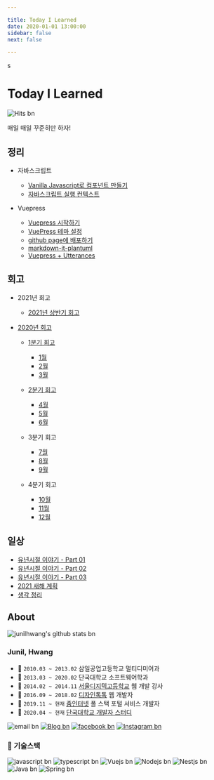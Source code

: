 ```yaml
---

title: Today I Learned
date: 2020-01-01 13:00:00
sidebar: false
next: false

---
```

s
# Today I Learned

![Hits bn](https://hits.seeyoufarm.com/api/count/incr/badge.svg?url=https://junilhwang.github.io/TIL/)

매일 매일 꾸준히만 하자!

## 정리

- 자바스크립트

  - [Vanilla Javascript로 컴포넌트 만들기](./Javascript/Design/Vanilla-JS-Component/)
  - [자바스크립트 실행 컨텍스트](./Javascript/Domain/Execution-Context/)

- Vuepress

  - [Vuepress 시작하기](./Vuepress/Starter/)  
  - [VuePress 테마 설정](./Vuepress/Theme/)  
  - [github page에 배포하기](./Vuepress/Deploy/)  
  - [markdown-it-plantuml](./Vuepress/Plantuml/)  
  - [Vuepress + Utterances](./Vuepress/Utterances/)  

## 회고

- 2021년 회고
  
  - [2021년 상반기 회고](/Review/2021-year/01-First-Quarter/)
  
- [2020년 회고](/Review/2020-year/end/)
  
  - [1분기 회고](/Review/2020-year/01-First-Quarter/)
    
    - [1월](/Review/2020-year/01-January/)
    - [2월](/Review/2020-year/02-February/)
    - [3월](/Review/2020-year/03-March/)
    
  - [2분기 회고](/Review/2020-year/02-Second-Quarter/)
    
    - [4월](/Review/2020-year/04-April/)
    - [5월](/Review/2020-year/05-May/)
    - [6월](/Review/2020-year/06-June/)
    
  - 3분기 회고
    
    - [7월](/Review/2020-year/07-July/)
    - [8월](/Review/2020-year/08-August/)
    - [9월](/Review/2020-year/09-September/)
    
  - 4분기 회고
    
    - [10월](/Review/2020-year/10-October/)
    - [11월](/Review/2020-year/11-November/)
    - [12월](/Review/2020-year/12-December/)



## 일상

- [유년시절 이야기 - Part 01](/Writing/01-유년시절-이야기-1/)
- [유년시절 이야기 - Part 02](/Writing/01-유년시절-이야기-2/)
- [유년시절 이야기 - Part 03](/Writing/01-유년시절-이야기-3/)
- [2021 새해 계획](/Writing/02-2021-계획/)
- [생각 정리](/Writing/03-생각정리/)
  
## About

![junilhwang's github stats bn](https://github-readme-stats.vercel.app/api?username=junilhwang)

### Junil, Hwang

- :school: `2010.03 ~ 2013.02` 삼일공업고등학교 멀티디미어과 
- :school: `2013.03 ~ 2020.02` 단국대학교 소프트웨어학과
- :office: `2014.02 ~ 2014.11` [서울디지텍고등학교](http://home.sdh.hs.kr/index.do) 웹 개발 강사 
- :office: `2016.09 ~ 2018.02` [디자인톡톡](http://designtalktalk.com/home/) 웹 개발자 
- :office: `2019.11 ~ 현재` [줌인터넷](https://zuminternet.com/) 풀 스택 포털 서비스 개발자
- :trolleybus: `2020.04 ~ 현재` [단국대학교 개발자 스터디](https://github.com/DKU-STUDY) 

![email bn](https://img.shields.io/badge/junil.h@kakao.com-yellow?logo=messenger&logoColor=fff)
[![Blog bn](https://img.shields.io/badge/Blog-http%3A%2F%2Fjunil--hwang.com-%23333?labelColor=%23aaa)](http://junil-hwang.com)
[![facebook bn](https://img.shields.io/badge/facebook-1877f2?style=flat-square&logo=facebook&logoColor=white)](https://www.facebook.com/profile.php?id=100013271537671)
[![Instagram bn](https://img.shields.io/badge/instagram-E4405F?style=flat-square&logo=instagram&logoColor=white)](https://www.instagram.com/hwang_junil/?hl=ko)

### 🔭 기술스택

![javascript bn](https://img.shields.io/badge/Javascript-333)
![typescript bn](https://img.shields.io/badge/Typescript-333)
![Vuejs bn](https://img.shields.io/badge/Vuejs-4fc08d)
![Nodejs bn](https://img.shields.io/badge/Nodejs-43853d)
![Nestjs bn](https://img.shields.io/badge/Nestjs-ea2845)
![Java bn](https://img.shields.io/badge/Java-333)
![Spring bn](https://img.shields.io/badge/Spring-6db33f)
